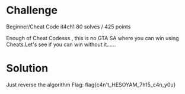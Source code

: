 # Challenge
Beginner/Cheat Code
it4ch1
80 solves / 425 points

Enough of Cheat Codesss , this is no GTA SA where you can win using Cheats.Let's see if you can win without it......

# Solution
Just reverse the algorithm
Flag: flag{c4n't_HESOYAM_7h15_c4n_y0u}
